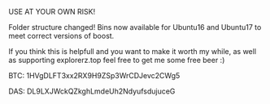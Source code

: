 USE AT YOUR OWN RISK!

Folder structure changed! Bins now available for Ubuntu16 and Ubuntu17 to meet correct versions of boost.

If you think this is helpfull and you want to make it worth my while, as well as supporting explorerz.top feel free to get me some free beer :)

BTC: 1HVgDLFT3xx2RX9H9ZSp3WrCDJevc2CWg5

DAS: DL9LXJWckQZkghLmdeUh2NdyufsdujuceG
